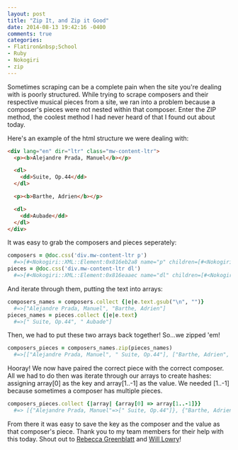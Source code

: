 ```yaml
---
layout: post
title: "Zip It, and Zip it Good"
date: 2014-08-13 19:42:16 -0400
comments: true
categories:
- Flatiron&nbsp;School
- Ruby
- Nokogiri
- zip
---
```

Sometimes scraping can be a complete pain when the site you're dealing with is poorly structured. While trying to scrape composers and their respective musical pieces from a site, we ran into a problem because a composer's pieces were not nested within that composer. Enter the ZIP method, the coolest method I had never heard of that I found out about today.

Here's an example of the html structure we were dealing with:
```html
<div lang="en" dir="ltr" class="mw-content-ltr">
  <p><b>Alejandre Prada, Manuel</b></p>

  <dl>
    <dd>Suite, Op.44</dd>
  </dl>

  <p><b>Barthe, Adrien</b></p>

  <dl>
    <dd>Aubade</dd>
  </dl>
</div>
```
It was easy to grab the composers and pieces seperately:
```ruby
composers = @doc.css('div.mw-content-ltr p')
  #=>[#<Nokogiri::XML::Element:0x816eb2a8 name="p" children=[#<Nokogiri::XML::Element:0x816eb0c8 name="b" children=[#<Nokogiri::XML::Text:0x816eaee8 "Alejandre Prada, Manuel">]>, #<Nokogiri::XML::Text:0x816ead44 "\n">]>, #<Nokogiri::XML::Element:0x816ef894 name="p" children=[#<Nokogiri::XML::Element:0x816ef6b4 name="b" children=[#<Nokogiri::XML::Text:0x816ef4d4 "Barthe, Adrien">]
pieces = @doc.css('div.mw-content-ltr dl')
  #=>[#<Nokogiri::XML::Element:0x816eaaec name="dl" children=[#<Nokogiri::XML::Element:0x816ea90c name="dd" children=[#<Nokogiri::XML::Text:0x816ea72c " ">, #<Nokogiri::XML::Element:0x816ea678 name="a" attributes=[#<Nokogiri::XML::Attr:0x816ea614 name="href" value="/wiki/Suite,_Op.44_(Alejandre_Prada,_Manuel)">, #<Nokogiri::XML::Attr:0x816ea600 name="title" value="Suite, Op.44 (Alejandre Prada, Manuel)">, #<Nokogiri::XML::Attr:0x816ea5ec name="class" value="mw-redirect">] children=[#<Nokogiri::XML::Text:0x816efd80 "Suite, Op.44">]>, #<Nokogiri::XML::Text:0x816efbdc "\n">]>]>, #<Nokogiri::XML::Element:0x816ef0d8 name="dl" children=[#<Nokogiri::XML::Element:0x816eeef8 name="dd" children=[#<Nokogiri::XML::Text:0x816eed18 " ">, #<Nokogiri::XML::Element:0x816eec64 name="a" attributes=[#<Nokogiri::XML::Attr:0x816eec00 name="href" value="/wiki/Aubade_(Barthe,_Adrien)">, #<Nokogiri::XML::Attr:0x816eebec name="title" value="Aubade (Barthe, Adrien)">] children=[#<Nokogiri::XML::Text:0x816ee5ac "Aubade">]>, #<Nokogiri::XML::Text:0x816ee408 "\n">]>]>,
```
And iterate through them, putting the text into arrays:
```ruby
composers_names = composers.collect {|e|e.text.gsub("\n", "")}
  #=>["Alejandre Prada, Manuel", "Barthe, Adrien"]
pieces_names = pieces.collect {|e|e.text}
  #=>[" Suite, Op.44", " Aubade"]
```
Then, we had to put these two arrays back together! So...we zipped 'em!
```ruby
composers_pieces = composers_names.zip(pieces_names)
  #=>[["Alejandre Prada, Manuel", " Suite, Op.44"], ["Barthe, Adrien", " Aubade"]]
```
Hooray! We now have paired the correct piece with the correct composer. All we had to do then was iterate through our arrays to create hashes: assigning array[0] as the key and array[1..-1] as the value. We needed [1..-1] because sometimes a composer has multiple pieces.
```ruby
composers_pieces.collect {|array| {array[0] => array[1..-1]}}
  #=> [{"Alejandre Prada, Manuel"=>[" Suite, Op.44"]}, {"Barthe, Adrien"=>[" Aubade"]}]
```
From there it was easy to save the key as the composer and the value as that composer's piece. Thank you to my team members for their help with this today. Shout out to [Rebecca Greenblatt](http://rebeccagreenblatt.github.io/) and [Will Lowry](http://wlowry88.github.io/)!